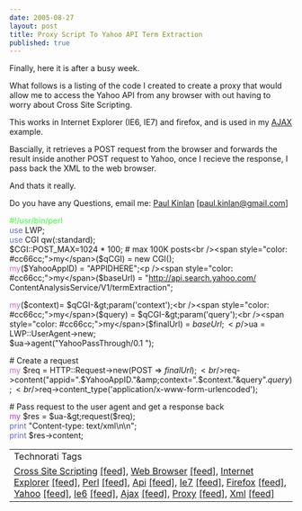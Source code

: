 ```yaml
--- 
date: 2005-08-27
layout: post
title: Proxy Script To Yahoo API Term Extraction
published: true
---
```

Finally, here it is after a busy week.<p />What follows is a listing of the code I created to create a proxy that would allow me to access the Yahoo API from any browser with out having to worry about Cross Site Scripting.<p />This works in Internet Explorer (IE6, IE7) and firefox, and is used in my <a href="http://www.kinlan.co.uk/AjaxExperiments/AjaxTag">AJAX </a>example.<p />Bascially, it retrieves a POST request from the browser and forwards the result inside another POST request to Yahoo, once I recieve the response, I pass back the XML to the web browser.<p />And thats it really.<p />Do you have any Questions, email me: <a href="mailto:paul.kinlan@gmail.com">Paul Kinlan</a> [paul.kinlan@gmail.com]<p /><span style="color: #33ff33;">#!/usr/bin/perl</span><br /><span style="color: #6666cc;">use</span> LWP;<br /><span style="color: #6666cc;">use</span> CGI qw(:standard);<br />$CGI::POST_MAX=1024 * 100;  # max 100K posts<br /><span style="color: #cc66cc;">my</span>($qCGI) = new CGI();<br /><span style="color: #cc66cc;">my</span>($YahooAppID) = "APPIDHERE";<p /><span style="color: #cc66cc;">my</span>($baseUrl) = "<a href="http://api.search.yahoo.com/">http://api.search.yahoo.com/</a><br />ContentAnalysisService/V1/termExtraction";<p /><span style="color: #cc66cc;">my</span>($context)= $qCGI-&gt;param('context');<br /><span style="color: #cc66cc;">my</span>($query) = $qCGI-&gt;param('query');<br /><span style="color: #cc66cc;">my</span>($finalUrl) = $baseUrl ;<p />$ua = LWP::UserAgent-&gt;new;<br />$ua-&gt;agent("YahooPassThrough/0.1 ");<p /># Create a request<br /><span style="color: #cc66cc;">my</span> $req = HTTP::Request-&gt;new(POST =&gt; $finalUrl);<br />$req-&gt;content("appid=".$YahooAppID."&amp;context=".$context."&amp;query".$query);<br />$req-&gt;content_type('application/x-www-form-urlencoded');<p /># Pass request to the user agent and get a response back<br /><span style="color: #cc33cc;">my</span> $res = $ua-&gt;request($req);<br /><span style="color: #6666cc;">print</span> "Content-type: text/xml\n\n";<br /><span style="color: #6666cc;">print</span> $res-&gt;content;<p /><table class="TechnoratiHead TagHeader">
<tr><td>Technorati Tags</td></tr>
<tr class="Technorati"><td>
<a href="http://www.technorati.com/tag/Cross%20Site%20Scripting" class="Tag" rel="tag">Cross Site Scripting</a> <a href="http://feeds.technorati.com/feed/posts/tag/Cross%20Site%20Scripting" class="Tag">[feed]</a>, <a href="http://www.technorati.com/tag/Web%20Browser" class="Tag" rel="tag">Web Browser</a> <a href="http://feeds.technorati.com/feed/posts/tag/Web%20Browser" class="Tag">[feed]</a>, <a href="http://www.technorati.com/tag/Internet%20Explorer" class="Tag" rel="tag">Internet Explorer</a> <a href="http://feeds.technorati.com/feed/posts/tag/Internet%20Explorer" class="Tag">[feed]</a>, <a href="http://www.technorati.com/tag/Perl" class="Tag" rel="tag">Perl</a> <a href="http://feeds.technorati.com/feed/posts/tag/Perl" class="Tag">[feed]</a>, <a href="http://www.technorati.com/tag/Api" class="Tag" rel="tag">Api</a> <a href="http://feeds.technorati.com/feed/posts/tag/Api" class="Tag">[feed]</a>, <a href="http://www.technorati.com/tag/Ie7" class="Tag" rel="tag">Ie7</a> <a href="http://feeds.technorati.com/feed/posts/tag/Ie7" class="Tag">[feed]</a>, <a href="http://www.technorati.com/tag/Firefox" class="Tag" rel="tag">Firefox</a> <a href="http://feeds.technorati.com/feed/posts/tag/Firefox" class="Tag">[feed]</a>, <a href="http://www.technorati.com/tag/Yahoo" class="Tag" rel="tag">Yahoo</a> <a href="http://feeds.technorati.com/feed/posts/tag/Yahoo" class="Tag">[feed]</a>, <a href="http://www.technorati.com/tag/Ie6" class="Tag" rel="tag">Ie6</a> <a href="http://feeds.technorati.com/feed/posts/tag/Ie6" class="Tag">[feed]</a>, <a href="http://www.technorati.com/tag/Ajax" class="Tag" rel="tag">Ajax</a> <a href="http://feeds.technorati.com/feed/posts/tag/Ajax" class="Tag">[feed]</a>, <a href="http://www.technorati.com/tag/Proxy" class="Tag" rel="tag">Proxy</a> <a href="http://feeds.technorati.com/feed/posts/tag/Proxy" class="Tag">[feed]</a>, <a href="http://www.technorati.com/tag/Xml" class="Tag" rel="tag">Xml</a> <a href="http://feeds.technorati.com/feed/posts/tag/Xml" class="Tag">[feed]</a>
</td></tr>
</table><div class="blogger-post-footer"><img class="posterous_download_image" src="https://blogger.googleusercontent.com/tracker/8109338-112514459730933893?l=www.kinlan.co.uk%2Findex.html" height="1" alt="" width="1" /></div>

